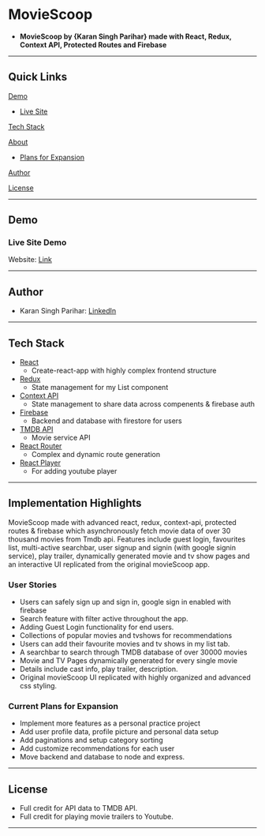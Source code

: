 
# MovieScoop

- **MovieScoop by {Karan Singh Parihar} made with React, Redux, Context API, Protected Routes and Firebase**

---

## Quick Links

[Demo](#demo)

- [Live Site](#live-site-demo)

[Tech Stack](#tech-stack)

[About](#Implementation-Hightlights)

- [Plans for Expansion](#future-plans-for-expansion)

[Author](#author)

[License](#license)

---

## Demo

### Live Site Demo

Website: [Link](https://moviescoop.pages.dev/)

---

## Author

- Karan Singh Parihar: [LinkedIn](https://www.linkedin.com/in/karan-singh-parihar-291813153/)

---

## Tech Stack

- [React](https://github.com/facebook/react) 
  - Create-react-app with highly complex frontend structure
- [Redux](https://redux.js.org/) 
  - State management for my List component
- [Context API](https://reactjs.org/docs/context.html/) 
  - State management to share data across compenents & firebase auth
- [Firebase](https://firebase.google.com/) 
  - Backend and database with firestore for users
- [TMDB API](https://www.themoviedb.org/?language=en-US)
  - Movie service API
- [React Router](https://reacttraining.com/react-router/web/guides/quick-start) 
  - Complex and dynamic route generation 
- [React Player](https://www.npmjs.com/package/react-player/)
  - For adding youtube player

---

## Implementation Highlights

MovieScoop made with advanced react, redux, context-api, protected routes & firebase which asynchronously fetch movie data of over 30 thousand movies from Tmdb api. Features include guest login, favourites list, multi-active searchbar, user signup and signin (with google signin service), play trailer, dynamically generated movie and tv show pages and an interactive UI replicated from the original movieScoop app.

### User Stories

- Users can safely sign up and sign in, google sign in enabled with firebase
- Search feature with filter active throughout the app.
- Adding Guest Login functionality for end users.
- Collections of popular movies and tvshows for recommendations
- Users can add their favourite movies and tv shows in my list tab. 
- A searchbar to search through TMDB database of over 30000 movies
- Movie and TV Pages dynamically generated for every single movie
- Details include cast info, play trailer, description. 
- Original movieScoop UI replicated with highly organized and advanced css styling.

### Current Plans for Expansion

- Implement more features as a personal practice project
- Add user profile data, profile picture and personal data setup
- Add paginations and setup category sorting
- Add customize recommendations for each user
- Move backend and database to node and express.

---

## License

- Full credit for API data to TMDB API.
- Full credit for playing movie trailers to Youtube. 

---
